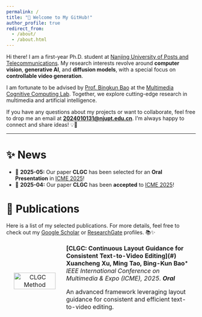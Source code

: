 ```yaml
---
permalink: /
title: "🎉 Welcome to My GitHub!"
author_profile: true
redirect_from: 
  - /about/
  - /about.html
---
```

Hi there! I am a first-year Ph.D. student at [Nanjing University of Posts and Telecommunications](https://www.njupt.edu.cn/). My research interests revolve around **computer vision**, **generative AI**, and **diffusion models**, with a special focus on **controllable video generation**. 

I am fortunate to be advised by [Prof. Bingkun Bao](https://www.scholat.com/bkbao.cn) at the [Multimedia Cognitive Computing Lab](https://mcclab.njupt.edu.cn/main.htm). Together, we explore cutting-edge research in multimedia and artificial intelligence. 

If you have any questions about my projects or want to collaborate, feel free to drop me an email at **2024010131@njupt.edu.cn**. I’m always happy to connect and share ideas! 💡🤝


---

# ✨ News  
* 🎉 **2025-05:** Our paper **CLGC** has been selected for an **Oral Presentation** in [ICME 2025](https://2025.ieeeicme.org/)!
* 🎉 **2025-04:** Our paper **CLGC** has been **accepted** to [ICME 2025](https://2025.ieeeicme.org/)! 

# 📝 Publications  

Here is a list of my selected publications. For more details, feel free to check out my [Google Scholar](#) or [ResearchGate](#) profiles. 📚✨  

<table style="width:100%;border:0px;border-spacing:0px;border-collapse:separate;margin-right:auto;margin-left:auto;">
  <tbody>  

  <!-- CLGC -->
  <tr>
    <td style="padding:20px;width:30%;max-width:30%;" align="center">
      <img style="width:100%;max-width:100%;" src="../images/method.jpg" alt="CLGC Method">
    </td>
    <td width="75%" valign="center">
      <papertitle><b>[CLGC: Continuous Layout Guidance for Consistent Text-to-Video Editing](#)</b></papertitle>  
      <br>
      <b><b>Xuancheng Xu</b>, Ming Tao, Bing-Kun Bao<span style="position:relative;top:-2px;font-size:smaller;">*</span></b>  
      <br>
      <em>IEEE International Conference on Multimedia & Expo (ICME), 2025. <b>Oral</b></em>  
      <br>
      <p>An advanced framework leveraging layout guidance for consistent and efficient text-to-video editing.</p>  
    </td>
  </tr>  

  </tbody>
</table>
